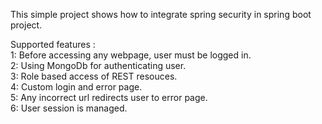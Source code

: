 This simple project shows how to integrate spring security in spring boot project.

Supported features :<br>
1: Before accessing any webpage, user must be logged in. <br>
2: Using MongoDb for authenticating user.<br>
3: Role based access of REST resouces.<br>
4: Custom login and error page.<br>
5: Any incorrect url redirects user to error page.<br>
6: User session is managed.<br>
